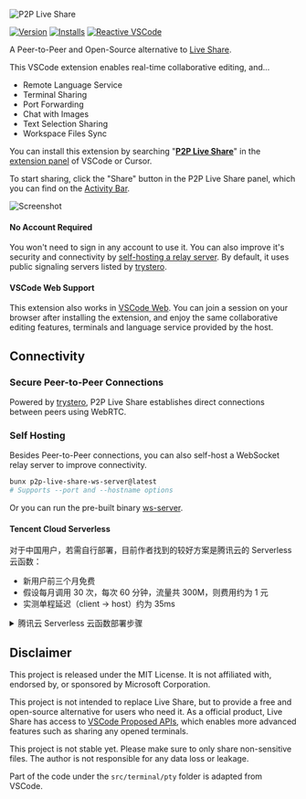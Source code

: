 ![P2P Live Share](https://raw.githubusercontent.com/kermanx/p2p-live-share/main/assets/internal/social-preview.png)

[![Version](https://img.shields.io/github/v/release/kermanx/p2p-live-share)](https://marketplace.visualstudio.com/items?itemName=kermanx.p2p-live-share) [![Installs](https://img.shields.io/visual-studio-marketplace/i/kermanx.p2p-live-share)](https://marketplace.visualstudio.com/items?itemName=kermanx.p2p-live-share) [![Reactive VSCode](https://img.shields.io/badge/made_with-reactive--vscode-%23007ACC?style=flat&labelColor=%23229863)](https://kermanx.com/reactive-vscode/)

A Peer-to-Peer and Open-Source alternative to [Live Share](https://visualstudio.microsoft.com/services/live-share/).

This VSCode extension enables real-time collaborative editing, and...

- Remote Language Service
- Terminal Sharing
- Port Forwarding
- Chat with Images
- Text Selection Sharing
- Workspace Files Sync

You can install this extension by searching "[**P2P Live Share**](https://marketplace.visualstudio.com/items?itemName=kermanx.p2p-live-share)" in the [extension panel](https://code.visualstudio.com/docs/getstarted/extensions#_browse-extensions) of VSCode or Cursor.

To start sharing, click the "Share" button in the P2P Live Share panel, which you can find on the [Activity Bar](https://code.visualstudio.com/docs/getstarted/userinterface#_basic-layout).

![Screenshot](https://raw.githubusercontent.com/kermanx/p2p-live-share/main/assets/internal/screenshot.png)

#### No Account Required

You won't need to sign in any account to use it. You can also improve it's security and connectivity by [self-hosting a relay server](#self-hosting). By default, it uses public signaling servers listed by [trystero](https://github.com/dmotz/trystero).

#### VSCode Web Support

This extension also works in [VSCode Web](https://vscode.dev/). You can join a session on your browser after installing the extension, and enjoy the same collaborative editing features, terminals and language service provided by the host.

## Connectivity

### Secure Peer-to-Peer Connections

Powered by [trystero](https://github.com/dmotz/trystero), P2P Live Share establishes direct connections between peers using WebRTC.

### Self Hosting

Besides Peer-to-Peer connections, you can also self-host a WebSocket relay server to improve connectivity.

```bash
bunx p2p-live-share-ws-server@latest
# Supports --port and --hostname options
```

Or you can run the pre-built binary [ws-server](https://github.com/kermanx/p2p-live-share/releases/latest/download/ws-server).

#### Tencent Cloud Serverless

对于中国用户，若需自行部署，目前作者找到的较好方案是腾讯云的 Serverless 云函数：

- 新用户前三个月免费
- 假设每月调用 30 次，每次 60 分钟，流量共 300M，则费用约为 1 元
- 实测单程延迟（client -> host）约为 35ms

<details>
<summary>腾讯云 Serverless 云函数部署步骤</summary>

**部署步骤：**

1. 打开腾讯云 Serverless 云函数（不是 Serverless Container）

2. 新建函数，选择以下配置：
  - 创建方式：从头开始
  - 函数类型：Web函数
  - 运行环境：Go 1
  - 函数代码：选择“本地上传 zip 包”，上传 [serverless.zip](https://github.com/kermanx/p2p-live-share/releases/latest/download/serverless.zip)
  - 高级配置：
    - 内存：64MB
    - 请求多并发：自定义静态并发，设置为 100
    - WebSocket 支持：启用，空闲时间设置为 120 秒
  - 函数 URL 配置：开启公网访问

3. 部署完成后，进入“函数 URL”栏目，复制公网访问的 `wss://` 地址。在 VSCode 中点击 Share 后，填入该地址即可。

</details>

## Disclaimer

This project is released under the MIT License. It is not affiliated with, endorsed by, or sponsored by Microsoft Corporation.

This project is not intended to replace Live Share, but to provide a free and open-source alternative for users who need it. As a official product, Live Share has access to [VSCode Proposed APIs](https://code.visualstudio.com/api/advanced-topics/using-proposed-api), which enables more advanced features such as sharing any opened terminals.

This project is not stable yet. Please make sure to only share non-sensitive files. The author is not responsible for any data loss or leakage.

Part of the code under the `src/terminal/pty` folder is adapted from VSCode.
